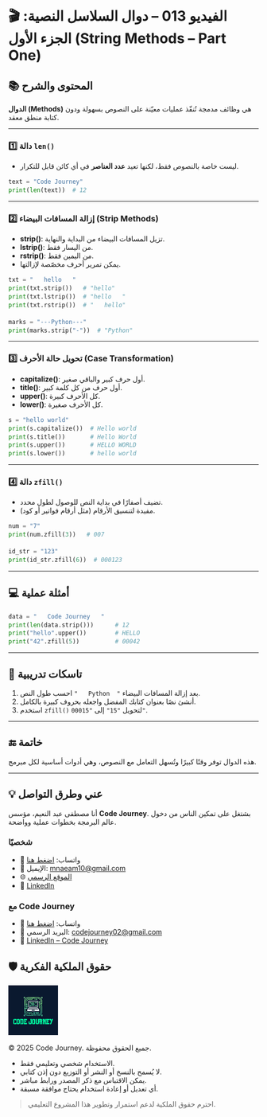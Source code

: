 # 🎬 الفيديو 013 – دوال السلاسل النصية: الجزء الأول (String Methods – Part One)

## 📚 المحتوى والشرح
**الدوال (Methods)** هي وظائف مدمجة تُنفّذ عمليات معيّنة على النصوص بسهولة ودون كتابة منطق معقد.

---

### 1️⃣ دالة `len()`
- ليست خاصة بالنصوص فقط، لكنها تعيد **عدد العناصر** في أي كائن قابل للتكرار.
```python
text = "Code Journey"
print(len(text))  # 12
```

---

### 2️⃣ إزالة المسافات البيضاء (Strip Methods)

* **strip()**: تزيل المسافات البيضاء من البداية والنهاية.
* **lstrip()**: من اليسار فقط.
* **rstrip()**: من اليمين فقط.
* يمكن تمرير أحرف مخصّصة لإزالتها.

```python
txt = "   hello   "
print(txt.strip())   # "hello"
print(txt.lstrip())  # "hello   "
print(txt.rstrip())  # "   hello"

marks = "---Python---"
print(marks.strip("-"))  # "Python"
```

---

### 3️⃣ تحويل حالة الأحرف (Case Transformation)

* **capitalize()**: أول حرف كبير والباقي صغير.
* **title()**: أول حرف من كل كلمة كبير.
* **upper()**: كل الأحرف كبيرة.
* **lower()**: كل الأحرف صغيرة.

```python
s = "hello world"
print(s.capitalize())  # Hello world
print(s.title())       # Hello World
print(s.upper())       # HELLO WORLD
print(s.lower())       # hello world
```

---

### 4️⃣ دالة `zfill()`

* تضيف أصفارًا في بداية النص للوصول لطول محدد.
* مفيدة لتنسيق الأرقام (مثل أرقام فواتير أو كود).

```python
num = "7"
print(num.zfill(3))   # 007

id_str = "123"
print(id_str.zfill(6))  # 000123
```

---

## 💻 أمثلة عملية

```python
data = "   Code Journey   "
print(len(data.strip()))      # 12
print("hello".upper())        # HELLO
print("42".zfill(5))          # 00042
```

---

## 📝 تاسكات تدريبية

1. احسب طول النص `"   Python  "` بعد إزالة المسافات البيضاء.
2. أنشئ نصًا بعنوان كتابك المفضل واجعله بحروف كبيرة بالكامل.
3. استخدم `zfill()` لتحويل `"15"` إلى `"00015"`.

---

## 🔚 خاتمة

هذه الدوال توفر وقتًا كبيرًا وتُسهل التعامل مع النصوص، وهي أدوات أساسية لكل مبرمج.

---


## 💡 عني وطرق التواصل


أنا مصطفى عبد النعيم، مؤسس **Code Journey**.
بشتغل على تمكين الناس من دخول عالم البرمجة بخطوات عملية وواضحة.


### شخصيًا
- 💬 واتساب: [اضغط هنا](https://wa.me/201114938410)
- 📧 الإيميل: mnaeam10@gmail.com  
- 🌐 [الموقع الرسمي](https://mostafa-naeam-web.vercel.app/)  
- 💼 [LinkedIn](https://www.linkedin.com/in/mostafa-naeam/)

### مع Code Journey
- 💬 واتساب: [اضغط هنا](https://wa.me/201555303227)
- 📩 البريد الرسمي: codejourney02@gmail.com  
- 💼 [LinkedIn – Code Journey](https://www.linkedin.com/company/code-journey25/)


## 🛡 حقوق الملكية الفكرية

<img src="../images/1.png" alt="حقوق الملكية" width="100"/>

© 2025 Code Journey. جميع الحقوق محفوظة.  

- الاستخدام شخصي وتعليمي فقط.  
- لا يُسمح بالنسخ أو النشر أو التوزيع دون إذن كتابي.  
- يمكن الاقتباس مع ذكر المصدر ورابط مباشر.  
- أي تعديل أو إعادة استخدام يحتاج موافقة مسبقة.  

> احترم حقوق الملكية لدعم استمرار وتطوير هذا المشروع التعليمي.
